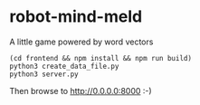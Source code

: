 # robot-mind-meld
A little game powered by word vectors

```
(cd frontend && npm install && npm run build)
python3 create_data_file.py
python3 server.py
```

Then browse to http://0.0.0.0:8000 :-)
